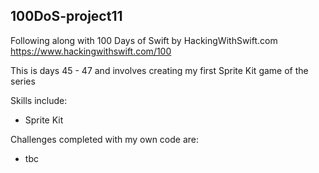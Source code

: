 ## 100DoS-project11
Following along with 100 Days of Swift by HackingWithSwift.com https://www.hackingwithswift.com/100

This is days 45 - 47 and involves creating my first Sprite Kit game of the series

Skills include:
- Sprite Kit

Challenges completed with my own code are:
- tbc
